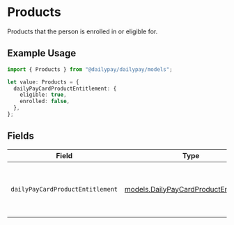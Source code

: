 # Products

Products that the person is enrolled in or eligible for.


## Example Usage

```typescript
import { Products } from "@dailypay/dailypay/models";

let value: Products = {
  dailyPayCardProductEntitlement: {
    eligible: true,
    enrolled: false,
  },
};
```

## Fields

| Field                                                                                | Type                                                                                 | Required                                                                             | Description                                                                          |
| ------------------------------------------------------------------------------------ | ------------------------------------------------------------------------------------ | ------------------------------------------------------------------------------------ | ------------------------------------------------------------------------------------ |
| `dailyPayCardProductEntitlement`                                                     | [models.DailyPayCardProductEntitlement](../models/dailypaycardproductentitlement.md) | :heavy_check_mark:                                                                   | The DailyPay Visa®️ Prepaid Card program.<br/>                                       |